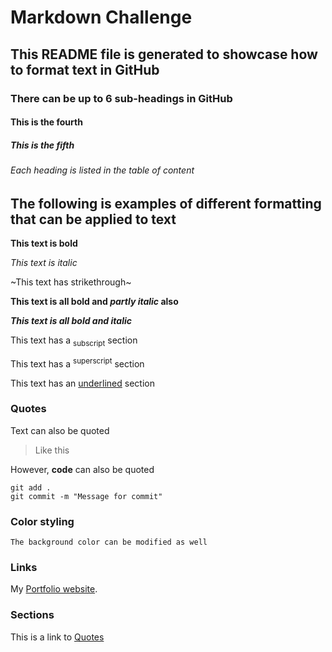 # Markdown Challenge
## This README file is generated to showcase how to format text in GitHub

### There can be up to 6 sub-headings in GitHub
#### This is the fourth
##### This is the fifth
###### Each heading is listed in the table of content

## The following is examples of different formatting that can be applied to text

**This text is bold**

*This text is italic*

~This text has strikethrough~

**This text is all bold and _partly italic_ also**

***This text is all bold and italic***

This text has a <sub>subscript</sub> section

This text has a <sup>superscript</sup> section

This text has an <ins>underlined</ins> section

### Quotes
Text can also be quoted
 > Like this

However, **code** can also be quoted
```
git add .
git commit -m "Message for commit"
```

### Color styling
 `The background color can be modified as well` 

 ### Links
 My [Portfolio website](https://www.andriannikolaev.com/).

 ### Sections
 This is a link to [Quotes](#quotes)

